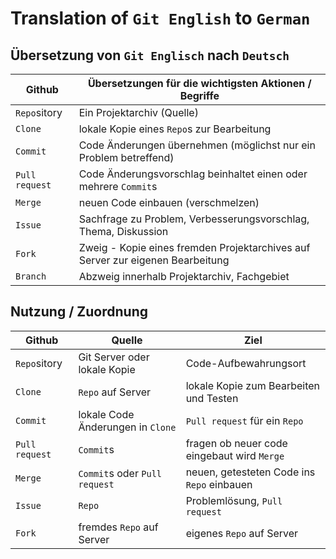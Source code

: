 # Translation of `Git English` to `German`

## Übersetzung von `Git Englisch` nach `Deutsch`

| Github | Übersetzungen für die wichtigsten Aktionen / Begriffe |
|---|---|
| `Repo`sitory | Ein Projektarchiv (Quelle) |
| `Clone` | lokale Kopie eines `Repo`s zur Bearbeitung |
| `Commit` | Code Änderungen übernehmen (möglichst nur ein Problem betreffend) | 
| `Pull request` | Code Änderungsvorschlag beinhaltet einen oder mehrere `Commit`s |
| `Merge` | neuen Code einbauen (verschmelzen) |
| `Issue` | Sachfrage zu Problem, Verbesserungsvorschlag, Thema, Diskussion |
| `Fork` | Zweig - Kopie eines fremden Projektarchives auf Server zur eigenen Bearbeitung |
| `Branch` | Abzweig innerhalb Projektarchiv, Fachgebiet |

## Nutzung / Zuordnung

| Github | Quelle | Ziel |
|---|---|---|
| `Repo`sitory | Git Server oder lokale Kopie | Code-Aufbewahrungsort |
| `Clone`|`Repo` auf Server|lokale Kopie zum Bearbeiten und Testen|
| `Commit` | lokale Code Änderungen in `Clone` | `Pull request` für ein `Repo` |
| `Pull request` | `Commit`s | fragen ob neuer code eingebaut wird `Merge` |
| `Merge`| `Commit`s oder `Pull request`| neuen, getesteten Code ins `Repo` einbauen |
| `Issue` | `Repo` | Problemlösung, `Pull request` |
| `Fork`| fremdes `Repo` auf Server| eigenes `Repo` auf Server |
